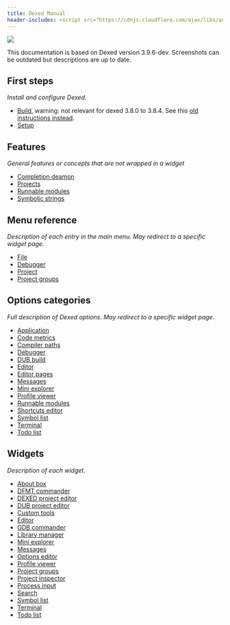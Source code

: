 ```yaml
---
title: Dexed Manual
header-includes: <script src="https://cdnjs.cloudflare.com/ajax/libs/anchor-js/4.2.2/anchor.min.js"></script>
---
```


![](img/coedit_kde4_thumb.png)

This documentation is based on Dexed version 3.9.6-dev.
Screenshots can be outdated but descriptions are up to date.

## First steps

_Install and configure Dexed._

* [Build](build.html), warning: not relevant for dexed 3.8.0 to 3.8.4. See this [old instructions instead](https://gitlab.com/basile.b/dexed/-/blob/v3.8.4/docs/build.md).
* [Setup](setup.html)

## Features

_General features or concepts that are not wrapped in a widget_

* [Completion deamon](features_dcd.html)
* [Projects](features_projects.html)
* [Runnable modules](features_runnables.html)
* [Symbolic strings](features_symbolic_strings.html)

## Menu reference

_Description of each entry in the main menu. May redirect to a specific widget page._

* [File](menu_file.html)
* [Debugger](widgets_gdb_commander.html)
* [Project](features_projects.html)
* [Project groups](widgets_project_groups.html)

## Options categories

_Full description of Dexed options. May redirect to a specific widget page._

* [Application](options_application.html)
* [Code metrics](options_code_metrics.html)
* [Compiler paths](options_compilers_paths.html)
* [Debugger](widgets_gdb_commander.html)
* [DUB build](options_dub_build.html)
* [Editor](widgets_editor.html)
* [Editor pages](options_editor_pages.html)
* [Messages](widgets_messages.html)
* [Mini explorer](widgets_mini_explorer.html)
* [Profile viewer](widgets_profile_viewer.html)
* [Runnable modules](features_runnables.html)
* [Shortcuts editor](options_shortcuts_editor.html)
* [Symbol list](widgets_symbol_list.html)
* [Terminal](widgets_terminal.html)
* [Todo list](widgets_todo_list.html)

## Widgets

_Description of each widget._

* [About box](widgets_about.html)
* [DFMT commander](widgets_dfmt_commander.html)
* [DEXED project editor](widgets_dexed_project_editor.html)
* [DUB project editor](widgets_dub_project_editor.html)
* [Custom tools](widgets_custom_tools.html)
* [Editor](widgets_editor.html)
* [GDB commander](widgets_gdb_commander.html)
* [Library manager](widgets_library_manager.html)
* [Mini explorer](widgets_mini_explorer.html)
* [Messages](widgets_messages.html)
* [Options editor](widgets_options_editor.html)
* [Profile viewer](widgets_profile_viewer.html)
* [Project groups](widgets_project_groups.html)
* [Project inspector](widgets_project_inspector.html)
* [Process input](widgets_process_input.html)
* [Search](widgets_search.html)
* [Symbol list](widgets_symbol_list.html)
* [Terminal](widgets_terminal.html)
* [Todo list](widgets_todo_list.html)

<script>anchors.add();</script>

